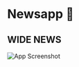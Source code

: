 
# Newsapp 📃






## WIDE NEWS
![App Screenshot](https://github.com/athulpython/newsapp/blob/master/screenshot/screencapture-127-0-0-1-8000-2022-12-01-22_58_38.png?raw=true)

